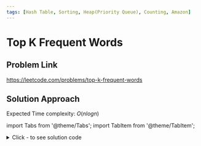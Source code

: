 ```yaml
---
tags: [Hash Table, Sorting, Heap(Priority Queue), Counting, Amazon]
---
```


# Top K Frequent Words

## Problem Link
https://leetcode.com/problems/top-k-frequent-words

## Solution Approach

Expected Time complexity: $O(nlogn)$

import Tabs from '@theme/Tabs';
import TabItem from '@theme/TabItem';

<details><summary>Click - to see solution code</summary>
<Tabs>
<TabItem value="cpp" label="C++">

```cpp
class Solution {
   public:
    vector<string> topKFrequent(vector<string>& words, int k) {
        unordered_map<string, int> freq;
        for (auto w : words) {
            freq[w]++;
        }

        auto comp = [&](const pair<string, int>& a,
                        const pair<string, int>& b) {
            return a.second > b.second ||
                   (a.second == b.second && a.first < b.first);
        };
        typedef priority_queue<pair<string, int>, vector<pair<string, int>>,
                               decltype(comp)>
            my_priority_queue_t;
        my_priority_queue_t pq(comp);

        for (auto w : freq) {
            pq.emplace(w.first, w.second);
            if (pq.size() > k) pq.pop();
        }

        vector<string> output;
        while (!pq.empty()) {
            output.insert(output.begin(), pq.top().first);
            pq.pop();
        }
        return output;
    }
};
```
</TabItem>
</Tabs>
</details>